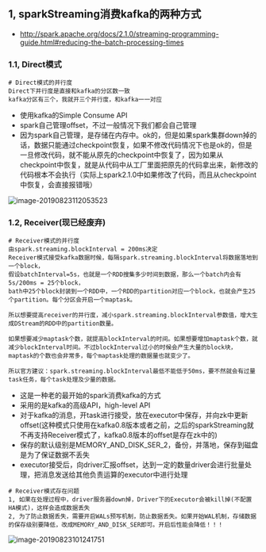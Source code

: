 ## 1, sparkStreaming消费kafka的两种方式

* http://spark.apache.org/docs/2.1.0/streaming-programming-guide.html#reducing-the-batch-processing-times



### 1.1, Direct模式

```shell
# Direct模式的并行度
Direct下并行度是直接和kafka的分区数一致
kafka分区有三个，我就开三个并行度，和kafka一一对应
```



* 使用kafka的Simple Consume API
* spark自己管理offset，不过一般情况下我们都会自己管理
* 因为spark自己管理，是存储在内存中。ok的，但是如果spark集群down掉的话，数据只能通过checkpoint恢复，如果不修改代码情况下也是ok的，但是一旦修改代码，就不能从原先的checkpoint中恢复了，因为如果从checkpoint中恢复，就是从代码中从工厂里面把原先的代码拿出来，新修改的代码根本不会执行（实际上spark2.1.0中如果修改了代码，而且从checkpoint中恢复，会直接报错哦）

![image-20190823112053523](https://learningnotebookv1-1302566743.cos.ap-nanjing.myqcloud.com/img/image-20190823112053523.png)



### 1.2, Receiver(现已经废弃)

```shell
# Receiver模式的并行度
由spark.streaming.blockInterval = 200ms决定
Receiver模式接受kafka数据时候，每隔spark.streaming.blockInterval将数据落地到一个block，
假设batchInterval=5s，也就是一个RDD搜集多少时间到数据，那么一个batch内会有5s/200ms = 25个block，
bath中25个block封装到一个RDD中，一个RDD的partition对应一个block，也就会产生25个partition。每个分区会开启一个maptask。

所以想要提高receiver的并行度，减小spark.streaming.blockInterval参数值，增大生成DStream的RDD中的partition数量。

如果想要减少maptask个数，就提高blockInterval的时间。如果想要增加maptask个数，就减少blockInterval时间。不过blockInterval过小的时候会产生大量的block块，maptask的个数也会非常多，每个maptask处理的数据量也就变少了。

所以官方建议：spark.streaming.blockInterval最低不能低于50ms，要不然就会有过量task任务，每个task处理及少量的数据。
```



* 这是一种老的最开始的spark消费kafka的方式
* 采用的是kafka的高级API，high-level API
* 对于kafka的消息，开task进行接受，放在executor中保存，并向zk中更新offset(这种模式只使用在kafka0.8版本或者之前，之后的sparkStreaming就不再支持Receiver模式了，kafka0.8版本的offset是存在zk中的)
* 保存的默认级别是MEMORY_AND_DISK_SER_2，备份，并落地，保存到磁盘是为了保证数据不丢失
* executor接受后，向driver汇报offset，达到一定的数量driver会进行批量处理，把消息发送给其他负责运算的executor中进行处理

```shell
# Receiver模式存在问题
1, 如果在处理过程中，driver服务器down掉，Driver下的Executor会被kill掉(不配置HA模式)，这样会造成数据丢失
2, 为了防止数据丢失，需要开启WALs预写机制，防止数据丢失。如果开始WAL机制，存储数据的保存级别要降低，改成MEMORY_AND_DISK_SER即可。开启后性能会降低！！！
```

![image-20190823101241751](https://learningnotebookv1-1302566743.cos.ap-nanjing.myqcloud.com/img/image-20190823101241751.png)



